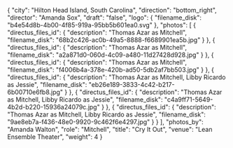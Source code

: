 {
  "city": "Hilton Head Island, South Carolina",
  "direction": "bottom_right",
  "director": "Amanda Sox",
  "draft": "false",
  "logo": {
    "filename_disk": "b4e54d8b-4b00-4f85-919a-95bb5b601ea0.svg"
  },
  "photos": [
    {
      "directus_files_id": {
        "description": "Thomas Azar as Mitchell",
        "filename_disk": "68b2c426-ac0b-49a5-8888-f6689901ea5b.jpg"
      }
    },
    {
      "directus_files_id": {
        "description": "Thomas Azar as Mitchell",
        "filename_disk": "a2a871d0-060d-4c09-a480-11d27428d928.jpg"
      }
    },
    {
      "directus_files_id": {
        "description": "Thomas Azar as Mitchell",
        "filename_disk": "f4006b4a-378e-420b-ad50-5db2af7bb503.jpg"
      }
    },
    {
      "directus_files_id": {
        "description": "Thomas Azar as Mitchell, Libby Ricardo as Jessie",
        "filename_disk": "eb26e189-3833-4c42-b217-6b00710e6fb8.jpg"
      }
    },
    {
      "directus_files_id": {
        "description": "Thomas Azar as Mitchell, Libby Ricardo as Jessie",
        "filename_disk": "c4a9ff71-5649-4b2d-b220-15936a24079c.jpg"
      }
    },
    {
      "directus_files_id": {
        "description": "Thomas Azar as Mitchell, Libby Ricardo as Jessie",
        "filename_disk": "9ae8eb7a-f436-48e0-9920-9c462f6e4297.jpg"
      }
    }
  ],
  "photos_by": "Amanda Walton",
  "role": "Mitchell",
  "title": "Cry It Out",
  "venue": "Lean Ensemble Theater",
  "weight": 4
}